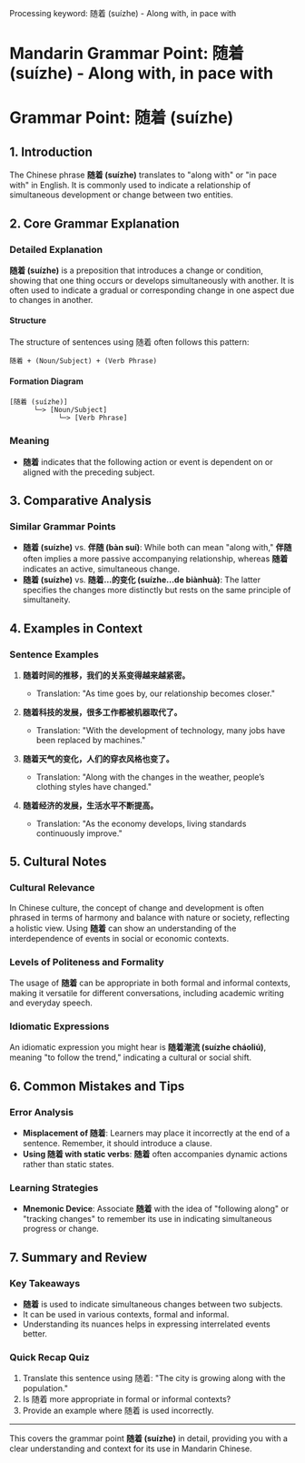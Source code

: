 Processing keyword: 随着 (suízhe) - Along with, in pace with
# Mandarin Grammar Point: 随着 (suízhe) - Along with, in pace with
# Grammar Point: 随着 (suízhe)
## 1. Introduction
The Chinese phrase **随着 (suízhe)** translates to "along with" or "in pace with" in English. It is commonly used to indicate a relationship of simultaneous development or change between two entities. 
## 2. Core Grammar Explanation
### Detailed Explanation
**随着 (suízhe)** is a preposition that introduces a change or condition, showing that one thing occurs or develops simultaneously with another. It is often used to indicate a gradual or corresponding change in one aspect due to changes in another.
#### Structure
The structure of sentences using 随着 often follows this pattern:
```
随着 + (Noun/Subject) + (Verb Phrase)
```
#### Formation Diagram
```
[随着 (suízhe)] 
      └─> [Noun/Subject] 
            └─> [Verb Phrase]
```
### Meaning
- **随着** indicates that the following action or event is dependent on or aligned with the preceding subject.
## 3. Comparative Analysis
### Similar Grammar Points
- **随着 (suízhe)** vs. **伴随 (bàn suí)**: While both can mean "along with," **伴随** often implies a more passive accompanying relationship, whereas **随着** indicates an active, simultaneous change.
- **随着 (suízhe)** vs. **随着…的变化 (suízhe...de biànhuà)**: The latter specifies the changes more distinctly but rests on the same principle of simultaneity.
## 4. Examples in Context
### Sentence Examples
1. **随着时间的推移，我们的关系变得越来越紧密。**
   - Translation: "As time goes by, our relationship becomes closer."
   
2. **随着科技的发展，很多工作都被机器取代了。**
   - Translation: "With the development of technology, many jobs have been replaced by machines."
3. **随着天气的变化，人们的穿衣风格也变了。**
   - Translation: "Along with the changes in the weather, people’s clothing styles have changed."
4. **随着经济的发展，生活水平不断提高。**
   - Translation: "As the economy develops, living standards continuously improve."
## 5. Cultural Notes
### Cultural Relevance
In Chinese culture, the concept of change and development is often phrased in terms of harmony and balance with nature or society, reflecting a holistic view. Using **随着** can show an understanding of the interdependence of events in social or economic contexts.
### Levels of Politeness and Formality
The usage of **随着** can be appropriate in both formal and informal contexts, making it versatile for different conversations, including academic writing and everyday speech.
### Idiomatic Expressions
An idiomatic expression you might hear is **随着潮流 (suízhe cháoliú)**, meaning "to follow the trend," indicating a cultural or social shift.
## 6. Common Mistakes and Tips
### Error Analysis
- **Misplacement of 随着**: Learners may place it incorrectly at the end of a sentence. Remember, it should introduce a clause.
- **Using 随着 with static verbs**: **随着** often accompanies dynamic actions rather than static states.
### Learning Strategies
- **Mnemonic Device**: Associate **随着** with the idea of "following along" or "tracking changes" to remember its use in indicating simultaneous progress or change.
## 7. Summary and Review
### Key Takeaways
- **随着** is used to indicate simultaneous changes between two subjects.
- It can be used in various contexts, formal and informal.
- Understanding its nuances helps in expressing interrelated events better.
### Quick Recap Quiz
1. Translate this sentence using 随着: "The city is growing along with the population."
2. Is 随着 more appropriate in formal or informal contexts?
3. Provide an example where 随着 is used incorrectly.
---
This covers the grammar point **随着 (suízhe)** in detail, providing you with a clear understanding and context for its use in Mandarin Chinese.
